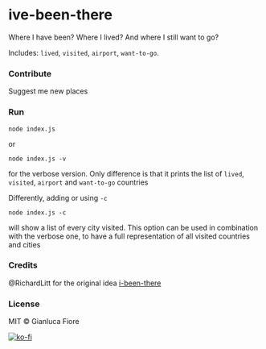 # ive-been-there

Where I have been? Where I lived? And where I still want to go?

Includes: `lived`, `visited`, `airport`, `want-to-go`.

### Contribute

Suggest me new places

### Run

    node index.js

or

	node index.js -v

for the verbose version. Only difference is that it prints the list of `lived`, `visited`, `airport` and `want-to-go` countries

Differently, adding or using `-c`

	node index.js -c

will show a list of every city visited. This option can be used in combination with the verbose one, to have a full representation of all visited countries and cities

### Credits

@RichardLitt for the original idea [i-been-there](https://github.com/RichardLitt/i-been-there)

### License

MIT © Gianluca Fiore

[![ko-fi](https://www.ko-fi.com/img/donate_sm.png)](https://ko-fi.com/W7W7KA0Z)
